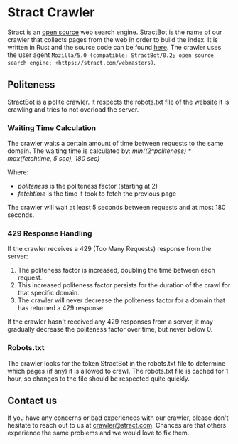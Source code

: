 # Stract Crawler

Stract is an [open source](https://github.com/StractOrg/stract/) web search engine. StractBot is the name of our crawler that collects pages from the web in order to build the index.
It is written in Rust and the source code can be found [here](https://github.com/StractOrg/stract/tree/main/crates/core/src/crawler).
The crawler uses the user agent `Mozilla/5.0 (compatible; StractBot/0.2; open source search engine; +https://stract.com/webmasters)`.

## Politeness

StractBot is a polite crawler. It respects the [robots.txt](https://en.wikipedia.org/wiki/Robots.txt) file of the website it is crawling and tries to not overload the server.

### Waiting Time Calculation

The crawler waits a certain amount of time between requests to the same domain. The waiting time is calculated by:
_min((2^politeness) \* max(fetchtime, 5 sec), 180 sec)_

Where:

- _politeness_ is the politeness factor (starting at 2)
- _fetchtime_ is the time it took to fetch the previous page

The crawler will wait at least 5 seconds between requests and at most 180 seconds.

### 429 Response Handling

If the crawler receives a 429 (Too Many Requests) response from the server:

1. The politeness factor is increased, doubling the time between each request.
2. This increased politeness factor persists for the duration of the crawl for that specific domain.
3. The crawler will never decrease the politeness factor for a domain that has returned a 429 response.

If the crawler hasn't received any 429 responses from a server, it may gradually decrease the politeness factor over time, but never below 0.

### Robots.txt

The crawler looks for the token StractBot in the robots.txt file to determine which pages (if any) it is allowed to crawl. The robots.txt file is cached for 1 hour, so changes to the file should be respected quite quickly.

## Contact us

If you have any concerns or bad experiences with our crawler, please don't hesitate to reach out to us at [crawler@stract.com](mailto:crawler@stract.com). Chances are that others experience the same problems and we would love to fix them.
